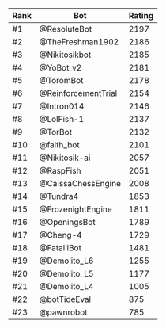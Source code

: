 Rank|Bot|Rating
---|---|---
#1|@ResoluteBot|2197
#2|@TheFreshman1902|2186
#3|@Nikitosikbot|2185
#4|@YoBot_v2|2181
#5|@ToromBot|2178
#6|@ReinforcementTrial|2154
#7|@Intron014|2146
#8|@LolFish-1|2137
#9|@TorBot|2132
#10|@faith_bot|2101
#11|@Nikitosik-ai|2057
#12|@RaspFish|2051
#13|@CaissaChessEngine|2008
#14|@Tundra4|1853
#15|@FrozenightEngine|1811
#16|@OpeningsBot|1789
#17|@Cheng-4|1729
#18|@FataliiBot|1481
#19|@Demolito_L6|1255
#20|@Demolito_L5|1177
#21|@Demolito_L4|1005
#22|@botTideEval|875
#23|@pawnrobot|785
